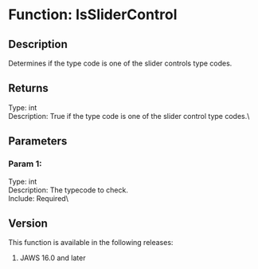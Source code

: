 # Function: IsSliderControl

## Description

Determines if the type code is one of the slider controls type codes.

## Returns

Type: int\
Description: True if the type code is one of the slider control type
codes.\

## Parameters

### Param 1:

Type: int\
Description: The typecode to check.\
Include: Required\

## Version

This function is available in the following releases:

1.  JAWS 16.0 and later
